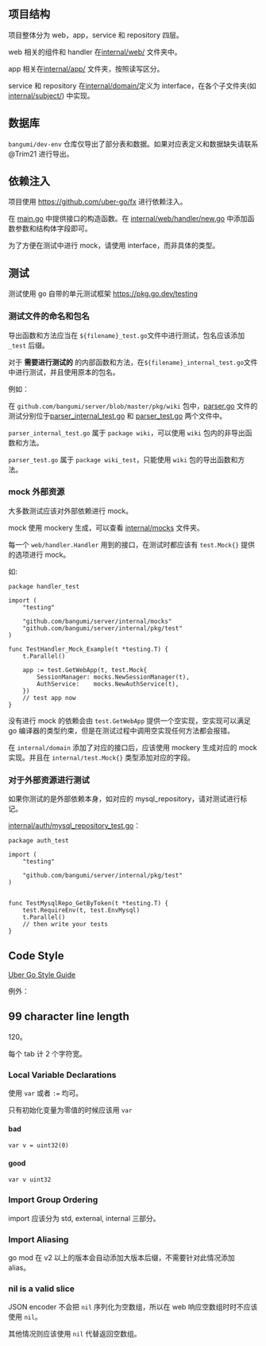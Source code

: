 ## 项目结构

项目整体分为 web，app，service 和 repository 四层。

web 相关的组件和 handler 在[internal/web/](../internal/web) 文件夹中。

app 相关在[internal/app/](../internal/app) 文件夹，按照读写区分。

service 和 repository 在[internal/domain/](../internal/domain)定义为 interface，在各个子文件夹(如[internal/subject/](internal/subject)) 中实现。

## 数据库

`bangumi/dev-env` 仓库仅导出了部分表和数据。如果对应表定义和数据缺失请联系 @Trim21 进行导出。

## 依赖注入

项目使用 https://github.com/uber-go/fx 进行依赖注入。

在 [main.go](../main.go) 中提供接口的构造函数。在 [internal/web/handler/new.go](../internal/web/handler/new.go) 中添加函数参数和结构体字段即可。

为了方便在测试中进行 mock，请使用 interface，而非具体的类型。

## 测试

测试使用 go 自带的单元测试框架 https://pkg.go.dev/testing

### 测试文件的命名和包名

导出函数和方法应当在 `${filename}_test.go`文件中进行测试，包名应该添加 `_test` 后缀。

对于 **需要进行测试的** 的内部函数和方法，在`${filename}_internal_test.go`文件中进行测试，并且使用原本的包名。

例如：

在 `github.com/bangumi/server/blob/master/pkg/wiki` 包中，[parser.go](../pkg/wiki/parser.go) 文件的测试分别位于[parser_internal_test.go](../pkg/wiki/parser_internal_test.go) 和 [parser_test.go](../pkg/wiki/parser_test.go) 两个文件中。

`parser_internal_test.go` 属于 `package wiki`，可以使用 `wiki` 包内的非导出函数和方法。

`parser_test.go` 属于 `package wiki_test`，只能使用 `wiki` 包的导出函数和方法。

### mock 外部资源

大多数测试应该对外部依赖进行 mock。

mock 使用 mockery 生成，可以查看 [internal/mocks](../internal/mocks/) 文件夹。

每一个 `web/handler.Handler` 用到的接口，在测试时都应该有 `test.Mock{}` 提供的选项进行 mock。

如:

```golang
package handler_test

import (
	"testing"

	"github.com/bangumi/server/internal/mocks"
	"github.com/bangumi/server/internal/pkg/test"
)

func TestHandler_Mock_Example(t *testing.T) {
	t.Parallel()

	app := test.GetWebApp(t, test.Mock{
		SessionManager: mocks.NewSessionManager(t),
		AuthService:    mocks.NewAuthService(t),
	})
	// test app now
}
```

没有进行 mock 的依赖会由 `test.GetWebApp` 提供一个空实现，空实现可以满足 go 编译器的类型约束，但是在测试过程中调用空实现任何方法都会报错。

在 `internal/domain` 添加了对应的接口后，应该使用 mockery 生成对应的 mock 实现。并且在 `internal/test.Mock{}` 类型添加对应的字段。

### 对于外部资源进行测试

如果你测试的是外部依赖本身，如对应的 mysql_repository，请对测试进行标记。

[internal/auth/mysql_repository_test.go](../internal/auth/mysql_repository_test.go)：

```golang
package auth_test

import (
	"testing"

	"github.com/bangumi/server/internal/pkg/test"
)


func TestMysqlRepo_GetByToken(t *testing.T) {
	test.RequireEnv(t, test.EnvMysql)
	t.Parallel()
	// then write your tests
}
```

## Code Style

[Uber Go Style Guide](https://github.com/uber-go/guide/blob/master/style.md)

例外：

## 99 character line length

120。

每个 tab 计 2 个字符宽。

### Local Variable Declarations

使用 `var` 或者 `:=` 均可。

只有初始化变量为零值的时候应该用 `var`

#### bad

```golang
var v = uint32(0)
```

#### good

```golang
var v uint32
```

### Import Group Ordering

import 应该分为 std, external, internal 三部分。

### Import Aliasing

go mod 在 v2 以上的版本会自动添加大版本后缀，不需要针对此情况添加 alias。

### nil is a valid slice

JSON encoder 不会把 `nil` 序列化为空数组，所以在 web 响应空数组时时不应该使用 `nil`。

其他情况则应该使用 `nil` 代替返回空数组。
